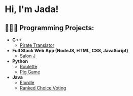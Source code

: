 <h1>Hi, I'm Jada!

<h2>👩🏽‍💻 Programming Projects:</h2>

- <b>C++</b>
  - [Pirate Translator](https://github.com/jadamoody1/PirateTranslator)
- <b>Full Stack Web App (NodeJS, HTML, CSS, JavaScript)</b>
  - [Salon J](https://github.com/jadamoody1/SalonJWebsite) 
- <b>Python</b>
  - [Roulette](https://github.com/jadamoody1/Roulette)
  - [Pig Game](https://github.com/jadamoody1/PigGame)
- <b>Java</b>
  - [Elordle](https://github.com/jadamoody1/Elordle)
  - [Ranked Choice Voting](https://github.com/jadamoody1/RankedChoiceVoting)




<!--
**joshmadakor1/joshmadakor1** is a ✨ _special_ ✨ repository because its `README.md` (this file) appears on your GitHub profile.

Here are some ideas to get you started:

- 🔭 I’m currently working on ...
- 🌱 I’m currently learning ...
- 👯 I’m looking to collaborate on ...
- 🤔 I’m looking for help with ...
- 💬 Ask me about ...
- 📫 How to reach me: ...
- 😄 Pronouns: ...
- ⚡ Fun fact: ...
-->
